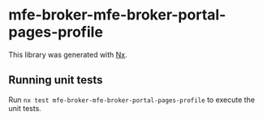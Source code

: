 # mfe-broker-mfe-broker-portal-pages-profile

This library was generated with [Nx](https://nx.dev).

## Running unit tests

Run `nx test mfe-broker-mfe-broker-portal-pages-profile` to execute the unit tests.
